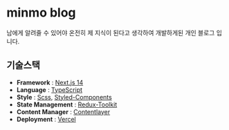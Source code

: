 # minmo blog

남에게 알려줄 수 있어야 온전히 제 지식이 된다고 생각하여 개발하게된 개인 블로그 입니다.

## 기술스택

- **Framework** : [Next.js 14](https://nextjs.org/)
- **Language** : [TypeScript](https://www.typescriptlang.org/ko/)
- **Style** : [Scss](https://sass-lang.com/), [Styled-Components](https://styled-components.com/)
- **State Management** : [Redux-Toolkit](https://redux-toolkit.js.org/)
- **Content Manager** : [Contentlayer](https://contentlayer.dev/)
- **Deployment** : [Vercel](https://vercel.com/)
